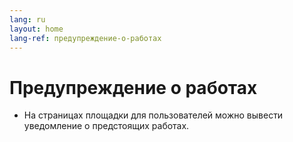 ```yaml
---
lang: ru
layout: home
lang-ref: предупреждение-о-работах
---
```


# Предупреждение о работах

- На страницах площадки для пользователей можно вывести уведомление о
  предстоящих работах.
